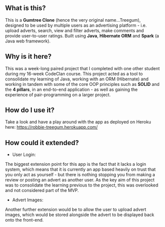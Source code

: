 ## What is this?

This is a **Gumtree Clone** (hence the very original name...Treegum), designed to be used by multiple users as an advertising platform - i.e. upload adverts, search, view and filter adverts, make comments and provide user-to-user ratings. Built using **Java**, **Hibernate ORM** and **Spark** (a Java web framework).

## Why is it here?

This was a week-long paired project that I completed with one other student during my 16-week CodeClan course. This project acted as a tool to consolidate my learning of Java, working with an ORM (Hibernate) and working in tandem with some of the core OOP principles such as **SOLID** and the **4 pillars**, in an end-to-end application - as well as gaining the experience of pair-programming on a larger project. 

## How do I use it?

Take a look and have a play around with the app as deployed on Heroku here:
https://robbie-treegum.herokuapp.com/

## How could it extended?

- User Login:

The biggest extension point for this app is the fact that it lacks a login system, which means that it is currently an app based heavily on trust that you only act as yourself - but there is nothing stopping you from making a review or posting an advert as another user. As the key aim of this project was to consolidate the learning previous to the project, this was overlooked and not considered part of the MVP.

- Advert Images:

Another further extension would be to allow the user to upload advert images, which would be stored alongside the advert to be displayed back onto the front-end.
